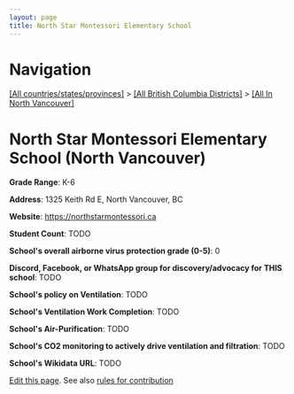 ```yaml
---
layout: page
title: North Star Montessori Elementary School
---
```

# Navigation

[[All countries/states/provinces]](../../..) > [[All British Columbia Districts]](../..) > [[All In North Vancouver]](..)

# North Star Montessori Elementary School (North Vancouver)

**Grade Range**: K-6

**Address**: 1325 Keith Rd E, North Vancouver, BC

**Website**: <https://northstarmontessori.ca>

**Student Count**: TODO

**School's overall airborne virus protection grade (0-5)**: 0

**Discord, Facebook, or WhatsApp group for discovery/advocacy for THIS school**: TODO

**School's policy on Ventilation**: TODO

**School's Ventilation Work Completion**: TODO

**School's Air-Purification**: TODO

**School's CO2 monitoring to actively drive ventilation and filtration**: TODO

**School's Wikidata URL**: TODO


[Edit this page](https://github.com/ventilate-schools/BC/edit/main/./North_Vancouver/North_Star_Montessori_Elementary_School.md). See also [rules for contribution](../../../contribution-rules/)